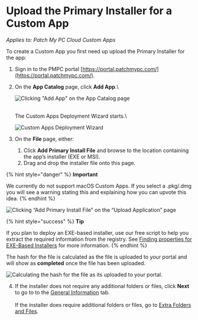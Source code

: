 # Upload the Primary Installer for a Custom App

_Applies to: Patch My PC Cloud Custom Apps_

To create a Custom App you first need up upload the Primary Installer for the app:

1. Sign in to the PMPC portal [https://portal.patchmypc.com/](https://portal.patchmypc.com/).
2.  On the **App Catalog** page, click **Add App**.\\

    ![Clicking "Add App" on the App Catalog page](../../../.gitbook/assets/image-\(209\).png)

    \
    The Custom Apps Deployment Wizard starts.\\

    ![Custom Apps Deployment Wizard](../../../.gitbook/assets/image-\(210\).png)
3. On the **File** page, either:
   1. Click **Add Primary Install File** and browse to the location containing the app’s installer (EXE or MSI).
   2. Drag and drop the installer file onto this page.

{% hint style="danger" %}
**Important**

We currently do not support macOS Custom Apps. If you select a .pkg/.dmg you will see a warning stating this and explaining how you can upvote this idea.
{% endhint %}

![Clicking “Add Primary Install File” on the “Upload Application” page](../../../.gitbook/assets/image-\(211\).png)

{% hint style="success" %}
**Tip**

If you plan to deploy an EXE-based installer, use our free script to help you extract the required information from the registry. See [Finding properties for EXE-Based Installers](../custom-apps-reference/find-properties-for-exe-based-installers.md) for more information.
{% endhint %}

The hash for the file is calculated as the file is uploaded to your portal and will show as **completed** once the file has been uploaded.

![Calculating the hash for the file as its uploaded to your portal.](../../../.gitbook/assets/image-\(212\).png)

4. If the installer does not require any additional folders or files, click **Next** to go to to the [General Information](custom-apps-general-information-tab.md) tab.\
   \
   If the installer does require additional folders or files, go to [Extra Folders and Files](custom-apps-file-tab.md).

